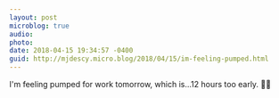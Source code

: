 ```yaml
---
layout: post
microblog: true
audio: 
photo: 
date: 2018-04-15 19:34:57 -0400
guid: http://mjdescy.micro.blog/2018/04/15/im-feeling-pumped.html
---
```

I'm feeling pumped for work tomorrow, which is…12 hours too early. 🤷‍♂️
